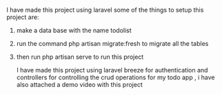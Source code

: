 I have made this project using laravel some of the things to setup this project are:
1) make a data base with the name todolist
2) run the command php artisan migrate:fresh to migrate all the tables
3) then run php artisan serve to run this project

   I have made this project using laravel breeze for authentication and controllers for controlling the crud operations for my todo app , i have also attached a demo video with this project
   

